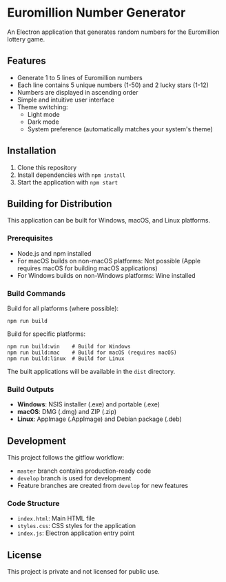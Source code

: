 # Euromillion Number Generator

An Electron application that generates random numbers for the Euromillion lottery game.

## Features

- Generate 1 to 5 lines of Euromillion numbers
- Each line contains 5 unique numbers (1-50) and 2 lucky stars (1-12)
- Numbers are displayed in ascending order
- Simple and intuitive user interface
- Theme switching:
  - Light mode
  - Dark mode
  - System preference (automatically matches your system's theme)

## Installation

1. Clone this repository
2. Install dependencies with `npm install`
3. Start the application with `npm start`

## Building for Distribution

This application can be built for Windows, macOS, and Linux platforms.

### Prerequisites

- Node.js and npm installed
- For macOS builds on non-macOS platforms: Not possible (Apple requires macOS for building macOS applications)
- For Windows builds on non-Windows platforms: Wine installed

### Build Commands

Build for all platforms (where possible):
```
npm run build
```

Build for specific platforms:
```
npm run build:win    # Build for Windows
npm run build:mac    # Build for macOS (requires macOS)
npm run build:linux  # Build for Linux
```

The built applications will be available in the `dist` directory.

### Build Outputs

- **Windows**: NSIS installer (.exe) and portable (.exe)
- **macOS**: DMG (.dmg) and ZIP (.zip)
- **Linux**: AppImage (.AppImage) and Debian package (.deb)

## Development

This project follows the gitflow workflow:
- `master` branch contains production-ready code
- `develop` branch is used for development
- Feature branches are created from `develop` for new features

### Code Structure
- `index.html`: Main HTML file
- `styles.css`: CSS styles for the application
- `index.js`: Electron application entry point

## License

This project is private and not licensed for public use.
